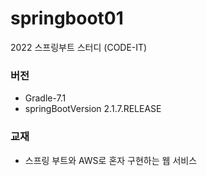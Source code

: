 # springboot01
2022 스프링부트 스터디 (CODE-IT)

### 버전
- Gradle-7.1
- springBootVersion 2.1.7.RELEASE

### 교재
- 스프링 부트와 AWS로 혼자 구현하는 웹 서비스
